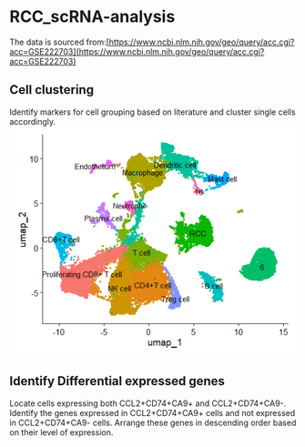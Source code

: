 # RCC_scRNA-analysis
The data is sourced from:[https://www.ncbi.nlm.nih.gov/geo/query/acc.cgi?acc=GSE222703](https://www.ncbi.nlm.nih.gov/geo/query/acc.cgi?acc=GSE222703)

## Cell clustering
Identify markers for cell grouping based on literature and cluster single cells accordingly.
![这是图片](/pics/umap.png)


## Identify Differential expressed genes 
Locate cells expressing both CCL2+CD74+CA9+ and CCL2+CD74+CA9-. Identify the genes expressed in CCL2+CD74+CA9+ cells and not expressed in CCL2+CD74+CA9- cells. Arrange these genes in descending order based on their level of expression.

